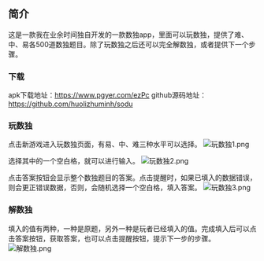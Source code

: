 ## 简介
这是一款我在业余时间独自开发的一款数独app，里面可以玩数独，提供了难、中、易各500道数独题目。除了玩数独之后还可以完全解数独，或者提供下一个步骤。
### 下载
apk下载地址：https://www.pgyer.com/ezPc
github源码地址：https://github.com/huolizhuminh/sodu
### 玩数独
点击新游戏进入玩数独页面，有易、中、难三种水平可以选择。
![玩数独1.png](https://upload-images.jianshu.io/upload_images/5222498-582e730d35490a9a.png?imageMogr2/auto-orient/strip%7CimageView2/2/w/1240)

选择其中的一个空白格，就可以进行输入。
![玩数独2.png](https://upload-images.jianshu.io/upload_images/5222498-3594c0199b48af26.png?imageMogr2/auto-orient/strip%7CimageView2/2/w/1240)

点击答案按钮会显示整个数独题目的答案。点击提醒时，如果已填入的数据错误，则会更正错误数据，否则，会随机选择一个空白格，填入答案。
![玩数独3.png](https://upload-images.jianshu.io/upload_images/5222498-f652c5897a079e86.png?imageMogr2/auto-orient/strip%7CimageView2/2/w/1240)

### 解数独
填入的值有两种，一种是原题，另外一种是玩者已经填入的值。完成填入后可以点击答案按钮，获取答案，也可以点击提醒按钮，提示下一步的步骤。
![解数独.png](https://upload-images.jianshu.io/upload_images/5222498-2c02dee98c558412.png?imageMogr2/auto-orient/strip%7CimageView2/2/w/1240)

